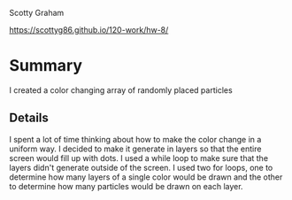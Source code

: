 Scotty Graham

https://scottyg86.github.io/120-work/hw-8/

# Summary
  I created a color changing array of randomly placed particles

  ## Details

  I spent a lot of time thinking about how to make the color change in a uniform way.
  I decided to make it generate in layers so that the entire screen would fill up with dots.
  I used a while loop to make sure that the layers didn't generate outside of the screen.
  I used two for loops, one to determine how many layers of a single color would be drawn and the other to determine how many particles would be drawn on each layer.
